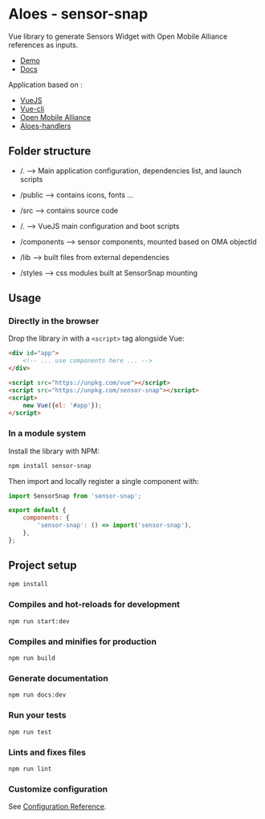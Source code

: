 # Aloes - sensor-snap

Vue library to generate Sensors Widget with Open Mobile Alliance references as inputs.

- [Demo](https://getlarge.eu/#aloes)
- [Docs](https://aloes.frama.io/sensor-snap/)

Application based on :

- [VueJS](https://vuejs.org/)
- [Vue-cli](https://cli.vuejs.org/)
- [Open Mobile Alliance](http://www.openmobilealliance.org/wp/OMNA/LwM2M/LwM2MRegistry.html)
- [Aloes-handlers](https://www.npmjs.com/package/aloes-handlers)

## Folder structure

- /. --> Main application configuration, dependencies list, and launch scripts

- /public --> contains icons, fonts ...

- /src --> contains source code
- /. --> VueJS main configuration and boot scripts
- /components --> sensor components, mounted based on OMA objectId
- /lib --> built files from external dependencies
- /styles --> css modules built at SensorSnap mounting

## Usage

### Directly in the browser

Drop the library in with a `<script>` tag alongside Vue:

```html
<div id="app">
	<!-- ... use components here ... -->
</div>

<script src="https://unpkg.com/vue"></script>
<script src="https://unpkg.com/sensor-snap"></script>
<script>
	new Vue({el: '#app'});
</script>
```

### In a module system

Install the library with NPM:

```bash
npm install sensor-snap
```

Then import and locally register a single component with:

```js
import SensorSnap from 'sensor-snap';

export default {
	components: {
		'sensor-snap': () => import('sensor-snap'),
	},
};
```

## Project setup

```bash
npm install
```

### Compiles and hot-reloads for development

```
npm run start:dev
```

### Compiles and minifies for production

```
npm run build
```

### Generate documentation

```
npm run docs:dev
```

### Run your tests

```
npm run test
```

### Lints and fixes files

```
npm run lint
```

### Customize configuration

See [Configuration Reference](https://cli.vuejs.org/config/).
